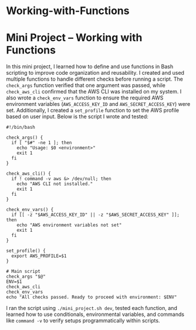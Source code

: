 # Working-with-Functions


# Mini Project – Working with Functions

In this mini project, I learned how to define and use functions in Bash scripting to improve code organization and reusability. I created and used multiple functions to handle different checks before running a script. The `check_args` function verified that one argument was passed, while `check_aws_cli` confirmed that the AWS CLI was installed on my system. I also wrote a `check_env_vars` function to ensure the required AWS environment variables (`AWS_ACCESS_KEY_ID` and `AWS_SECRET_ACCESS_KEY`) were set. Additionally, I created a `set_profile` function to set the AWS profile based on user input. Below is the script I wrote and tested:

```
#!/bin/bash

check_args() {
  if [ "$#" -ne 1 ]; then
    echo "Usage: $0 <environment>"
    exit 1
  fi
}

check_aws_cli() {
  if ! command -v aws &> /dev/null; then
    echo "AWS CLI not installed."
    exit 1
  fi
}

check_env_vars() {
  if [[ -z "$AWS_ACCESS_KEY_ID" || -z "$AWS_SECRET_ACCESS_KEY" ]]; then
    echo "AWS environment variables not set"
    exit 1
  fi
}

set_profile() {
  export AWS_PROFILE=$1
}

# Main script
check_args "$@"
ENV=$1
check_aws_cli
check_env_vars
echo "All checks passed. Ready to proceed with environment: $ENV"
```

I ran the script using `./mini_project.sh dev`, tested each function, and learned how to use conditionals, environmental variables, and commands like `command -v` to verify setups programmatically within scripts.
